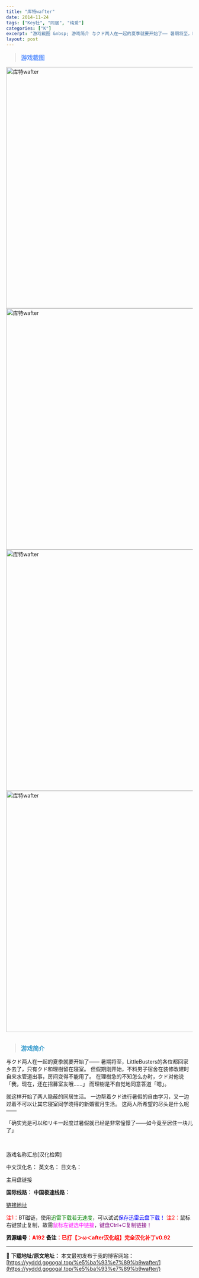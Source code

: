 ```yaml
---
title: "库特wafter"
date: 2014-11-24
tags: ["Key社", "同居", "纯爱"]
categories: ["K"]
excerpt: "游戏截图 &nbsp; 游戏简介 与クド两人在一起的夏季就要开始了—— 暑期将至，LittleBusters的各位都回家乡去了，只有クド和理樹留在寝室。 但假期刚开始，不料男子宿舍在装修改建时自来水管道出事，房间变得不能用了。 在理樹急的不知怎么办时，クド对他说「我，现在，还在招募室友哦……」 而理&hellip;"
layout: post
---
```


<div>
<blockquote><b><span style="font-size: 12pt; color: #6699ff;">游戏截图</span></b></blockquote>
<div><img title="点击放大" src="https://yyddd.gogogal.top/wp-content/uploads/2025/04/20250430_6811e4ef88de9.webp" alt="库特wafter" width="650" /></div>
<div><img title="点击放大" src="https://yyddd.gogogal.top/wp-content/uploads/2025/04/20250430_6811e4f13ee8c.webp" alt="库特wafter" width="650" /></div>
<div><img title="点击放大" src="https://yyddd.gogogal.top/wp-content/uploads/2025/04/20250430_6811e4f2b151a.webp" alt="库特wafter" width="650" /></div>
<div><img title="点击放大" src="https://yyddd.gogogal.top/wp-content/uploads/2025/04/20250430_6811e4f4cd095.webp" alt="库特wafter" width="650" /></div>
&nbsp;
<blockquote><b><span style="font-size: 12pt; color: #3399cc;">游戏简介</span></b></blockquote>
<div>与クド两人在一起的夏季就要开始了——
暑期将至，LittleBusters的各位都回家乡去了，只有クド和理樹留在寝室。
但假期刚开始，不料男子宿舍在装修改建时自来水管道出事，房间变得不能用了。
在理樹急的不知怎么办时，クド对他说「我，现在，还在招募室友哦……」
而理樹是不自觉地同意答道「嗯」。

就这样开始了两人隐蔽的同居生活。
一边帮着クド进行暑假的自由学习，又一边过着不可以让其它寝室同学晓得的新婚蜜月生活。
这两人所希望的尽头是什么呢——

「确实光是可以和リキ一起度过暑假就已经是非常憧憬了——如今竟至居住一块儿了」</div>
&nbsp;

游戏名称汇总[汉化检索]

中文汉化名：
英文名：
日文名：
</div>
<div class="panel panel-primary">
<div class="panel-heading">主用盘链接</div>
<div class="panel-body">

<b>国际线路：</b>
<b>中国极速线路：</b>

<!--wechatfans start-->

<a href="https://pan.xunlei.com/s/VORY_AhnVI_f5-QvI3vuUk2fA1?pwd=3bk4#">链接地址</a>

<!--wechatfans end-->
<span style="color: #ff0000;">注1：</span>BT磁链，使用<span style="color: #008000;">迅雷下载若无速度</span>，可以试试<span style="color: #0000ff;">保存迅雷云盘下载！</span>
<span style="color: #ff0000;">注2：</span>鼠标右键禁止复制，故需<span style="color: #ff00ff;">鼠标左键选中链接</span>，<span style="color: #800080;">键盘Ctrl+C复制链接！</span>

</div>
<div class="panel-footer"><span style="color: #ff0000;"><b><span style="color: #000000;">资源编号</span>：A192</b></span>
<span style="color: #ff0000;"><b><span style="color: #000000;">备注</span>：已打【＞ω＜after汉化组】完全汉化补丁v0.92</b></span></div>
</div>

---
📖 **下载地址/原文地址：** 本文最初发布于我的博客网站：[https://yyddd.gogogal.top/%e5%ba%93%e7%89%b9wafter/](https://yyddd.gogogal.top/%e5%ba%93%e7%89%b9wafter/)
